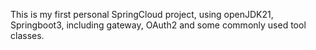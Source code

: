 This is my first personal SpringCloud project, using openJDK21, Springboot3, including gateway, OAuth2 and some commonly used tool classes.
